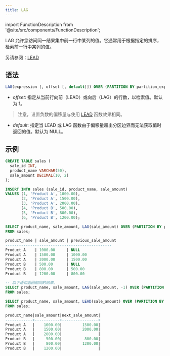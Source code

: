 ```yaml
---
title: LAG
---
```


import FunctionDescription from '@site/src/components/FunctionDescription';

<FunctionDescription description="引入或更新版本：v1.2.45"/>

LAG 允许您访问同一结果集中前一行中某列的值。它通常用于根据指定的排序，检索前一行中某列的值。

另请参阅：[LEAD](lead.md)

## 语法

```sql
LAG(expression [, offset [, default]]) OVER (PARTITION BY partition_expression ORDER BY sort_expression)
```

- *offset*: 指定从当前行向前（LEAD）或向后（LAG）的行数，以检索值。默认为 1。
> 注意，设置负数的偏移量与使用 [LEAD](lead.md) 函数效果相同。

- *default*: 指定当 LEAD 或 LAG 函数由于偏移量超出分区边界而无法获取值时返回的值。默认为 NULL。

## 示例

```sql
CREATE TABLE sales (
  sale_id INT,
  product_name VARCHAR(50),
  sale_amount DECIMAL(10, 2)
);

INSERT INTO sales (sale_id, product_name, sale_amount)
VALUES (1, 'Product A', 1000.00),
       (2, 'Product A', 1500.00),
       (3, 'Product A', 2000.00),
       (4, 'Product B', 500.00),
       (5, 'Product B', 800.00),
       (6, 'Product B', 1200.00);

SELECT product_name, sale_amount, LAG(sale_amount) OVER (PARTITION BY product_name ORDER BY sale_id) AS previous_sale_amount
FROM sales;

product_name | sale_amount | previous_sale_amount
-----------------------------------------------
Product A    | 1000.00     | NULL
Product A    | 1500.00     | 1000.00
Product A    | 2000.00     | 1500.00
Product B    | 500.00      | NULL
Product B    | 800.00      | 500.00
Product B    | 1200.00     | 800.00

-- 以下语句返回相同的结果。
SELECT product_name, sale_amount, LAG(sale_amount, -1) OVER (PARTITION BY product_name ORDER BY sale_id) AS next_sale_amount
FROM sales;

SELECT product_name, sale_amount, LEAD(sale_amount) OVER (PARTITION BY product_name ORDER BY sale_id) AS next_sale_amount
FROM sales;

product_name|sale_amount|next_sale_amount|
------------+-----------+----------------+
Product A   |    1000.00|         1500.00|
Product A   |    1500.00|         2000.00|
Product A   |    2000.00|                |
Product B   |     500.00|          800.00|
Product B   |     800.00|         1200.00|
Product B   |    1200.00|                |
```